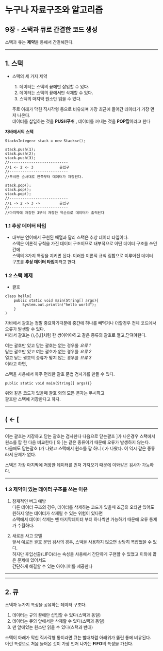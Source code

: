 # 누구나 자료구조와 알고리즘

## **9장 - 스택과 큐로 간결한 코드 생성**
스택과 큐는 **제약**을 통해서 간결해진다.

---
## 1. **스택**
* 스택의 세 가지 제약
    1. 데이터는 스택의 끝에만 삽입할 수 있다.
    2. 데이터는 스택의 끝에서만 삭제할 수 있다.
    3. 스택의 마지막 원소만 읽을 수 있다.

    주로 아래가 막힌 직사각형 통으로 비유되며 가장 최근에 들어간 데이터가 가장 먼저 나온다.  
    데이터를 삽입하는 것을 **PUSH푸쉬** , 데이터를 꺼내는 것을 **POP팝**이라고 한다

**자바에서의 스택**
```
Stack<Integer> stack = new Stack<>();

stack.push(1);
stack.push(2);
stack.push(3);
//---------------------------
//1 <- 2 <- 3            출입구
//---------------------------
//푸쉬한 순서대로 안쪽부터 데이터가 저장된다.

stack.pop();
stack.pop();
stack.pop();
//---------------------------
//1 -> 2 -> 3 ->         출입구
//---------------------------
//마지막에 저장한 3부터 저장한 역순으로 데이터가 출력된다
```

### 1.1 추상 데이터 타입
* 대부분 언어에서 구현된 배열과 달리 스택은 추상 데이터 타입이다.  
스택은 이론적 규칙을 가진 데이터 구조이므로 내부적으로 어떤 데이터 구조를 쓰던간에  
스택의 3가지 특징을 지키면 된다. 이러한 이론적 규칙 집합으로 이루어진 데이터 구조를 **추상 데이터 타입**이라고 한다.


### 1.2 스택 예제
* 괄호 
```
class hello{
    public static void main(String[] args){
        System.out.println("hello world");
    }
)    
```
자바에서 괄호는 정말 중요하기때문에 중간에 하나를 빼먹거나 더할경우 전체 코드에서 오류가 발생할 수 있다.  
따라서 괄호는 (),{},[]처럼 한 쌍이어야하고 같은 종류의 괄호로 열고,닫혀야한다.  

여는 괄호만 있고 닫는 괄호는 없는 경우롤 *오류 1*  
닫는 괄호만 있고 여는 괄호가 없는 경우를 *오류 2*  
열고 닫는 괄호의 종류가 맞지 않는 경우를 *오류 3*  
이라고 하면,  

스택을 사용해서 아주 편리한 괄호 문법 검사기를 만들 수 있다.

```
public static void main(String[] args){}
```
위와 같은 코드가 있을때 괄호 외의 모든 문자는 무시하고  
괄호만 스택에 저장한다고 하자.

---------------------------
( <- [       
---------------------------  
---
여는 괄호는 저장하고 닫는 괄호는 검사한다
다음으로 닫는괄호 ]가 나온경우 스택에서 원소를 팝 한 다음 비교한다
[ 와 ]는 같은 종류이기 때문에 오류가 발생하지 않는다.  
다음에도 닫는괄호 )가 나왔고 스택에서 원소를 팝 하니 ( 가 나왔다.
이 역시 같은 종류라서 문제가 없다.  

스택은 가장 마지막에 저장한 데이터를 먼저 가져오기 때문에 이와같은 검사가 가능하다.

---

### 1.3 제약이 있는 데이터 구조를 쓰는 이유

1. 잠재적인 버그 예방  
다른 데이터 구조의 경우, 데이터를 삭제하는 코드가 있을때 조금의 오타만 있어도  
원하지 않는 데이터가 삭제될 수 있는 위험이 있다면  
스택에서 데이터 삭제는 맨 마지막데이터 부터 하나씩만 가능하기 때문에 오류 통제가 수월하다.

2. 새로운 사고 모델  
앞서 예로든 괄호 문법 검사의 경우, 스택을 사용하지 않으면 상당히 복잡했을 수 있다.  
하지만 후입선출(LIFO)라는 속성을 사용해서 간단하게 구현할 수 있었고 이외에 많은 문제에 있어서도  
간단하게 해결할 수 있는 아이디어를 제공한다

---
---

## 2. 큐

스택과 두가지 특징을 공유하는 데이터 구조다.  
1. 데이터는 규의 끝에만 삽입할 수 있다(스택과 동일)
2. 데이터는 큐의 앞에서만 삭제할 수 있다(스택과 동일)
3. 맨 앞에있는 원소만 읽을 수 있다(스택과 반대)

스택이 아래가 막힌 직사각형 통이라면 큐는 빨대처럼 아래위가 뚫린 통에 비유된다.  
이런 특성으로 처음 들어온 것이 가장 먼저 나가는 **FIFO**의 특성을 가진다.

